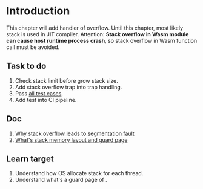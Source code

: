 # Introduction

This chapter will add handler of overflow. Until this chapter, most likely stack is used in JIT compiler. Attention: **Stack overflow in Wasm module can cause host runtime process crash**, so stack overflow in Wasm function call must be avoided.

## Task to do

1. Check stack limit before grow stack size.
2. Add stack overflow trap into trap handling.
3. Pass [all test cases](./test).
4. Add test into CI pipeline.

## Doc

1. [Why stack overflow leads to segmentation fault](https://en.wikipedia.org/wiki/Segmentation_fault#Stack_overflow)
2. [What's stack memory layout and guard page](https://devblogs.microsoft.com/oldnewthing/20220203-00/?p=106215)

## Learn target

1. Understand how OS allocate stack for each thread.
2. Understand what's a guard page of .
